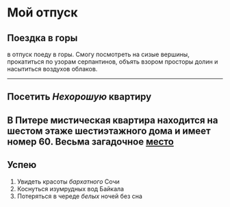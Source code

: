 # Мой отпуск

## Поездка в **горы**

в отпуск поеду в горы. Смогу посмотреть на сизые вершины, прокатиться по узорам серпантинов, объять взором просторы долин и насытиться воздухов облаков.

---

## Посетить **_Нехорошую_ квартиру**

В Питере мистическая квартира находится на **шестом** этаже шестиэтажного дома и имеет номер **60**. Весьма загадочное [место](https://yandex.ru/maps/-/CCUJZIcN1A
)
---
## Успею
1. Увидеть красоты *бархатного* Сочи
2. Коснуться изумрудных вод Байкала
3. Потеряться в череде _*белых*_ ночей без сна